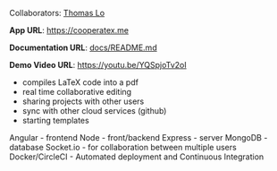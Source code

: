Collaborators: [Thomas Lo](https://github.com/tommy-lo)

**App URL**: https://cooperatex.me

**Documentation URL**: [docs/README.md](docs)

**Demo Video URL**: https://youtu.be/YQSpjoTv2oI

- compiles LaTeX code into a pdf
- real time collaborative editing
- sharing projects with other users
- sync with other cloud services (github)
- starting templates

Angular - frontend
Node - front/backend
Express - server
MongoDB - database
Socket.io - for collaboration between multiple users
Docker/CircleCI - Automated deployment and Continuous Integration

